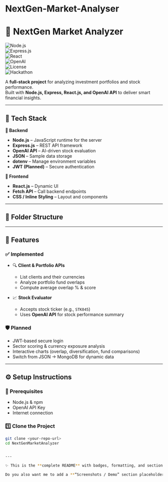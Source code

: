 # NextGen-Market-Analyser
# 📘 NextGen Market Analyzer  

![Node.js](https://img.shields.io/badge/Node.js-18+-green?logo=node.js)  
![Express.js](https://img.shields.io/badge/Express.js-Backend-lightgrey?logo=express)  
![React](https://img.shields.io/badge/React-Frontend-blue?logo=react)  
![OpenAI](https://img.shields.io/badge/OpenAI-API-lightblue?logo=openai)  
![License](https://img.shields.io/badge/License-MIT-yellow)  
![Hackathon](https://img.shields.io/badge/Hackathon-TEAM--33-purple)  

A **full-stack project** for analyzing investment portfolios and stock performance.  
Built with **Node.js, Express, React.js, and OpenAI API** to deliver smart financial insights.  

---

## 🧱 Tech Stack  

**🔧 Backend**  
- **Node.js** – JavaScript runtime for the server  
- **Express.js** – REST API framework  
- **OpenAI API** – AI-driven stock evaluation  
- **JSON** – Sample data storage  
- **dotenv** – Manage environment variables  
- **JWT (Planned)** – Secure authentication  

**🎨 Frontend**  
- **React.js** – Dynamic UI  
- **Fetch API** – Call backend endpoints  
- **CSS / Inline Styling** – Layout and components  

---

## 📁 Folder Structure




---

## 🚀 Features  

### ✅ Implemented  
- 🔍 **Client & Portfolio APIs**  
  - List clients and their currencies  
  - Analyze portfolio fund overlaps  
  - Compute average overlap % & score  

- 📈 **Stock Evaluator**  
  - Accepts stock ticker (e.g., `STK045`)  
  - Uses **OpenAI API** for stock performance summary  

### 🛡️ Planned  
- JWT-based secure login  
- Sector scoring & currency exposure analysis  
- Interactive charts (overlap, diversification, fund comparisons)  
- Switch from JSON → MongoDB for dynamic data  

---

## ⚙️ Setup Instructions  

### 🧩 Prerequisites  
- Node.js & npm  
- OpenAI API Key  
- Internet connection  

### 1️⃣ Clone the Project  
```bash
git clone <your-repo-url>
cd NextGenMarketAnalyzer


---

✨ This is the **complete README** with badges, formatting, and sections all in one place.  

Do you also want me to add a **“Screenshots / Demo” section placeholder** (so you can later insert UI previews or API outputs), or should I leave it clean like this?

